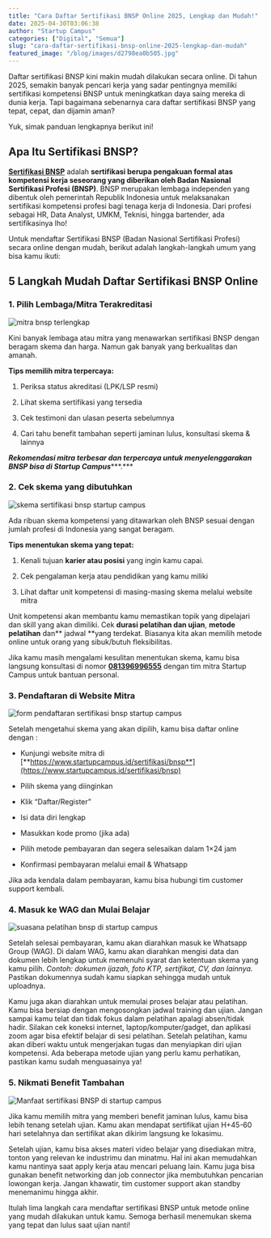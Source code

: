 ```yaml
---
title: "Cara Daftar Sertifikasi BNSP Online 2025, Lengkap dan Mudah!"
date: 2025-04-30T03:06:38
author: "Startup Campus"
categories: ["Digital", "Semua"]
slug: "cara-daftar-sertifikasi-bnsp-online-2025-lengkap-dan-mudah"
featured_image: "/blog/images/d2798ea0b505.jpg"
---
```


Daftar sertifikasi BNSP kini makin mudah dilakukan secara online. Di tahun 2025, semakin banyak pencari kerja yang sadar pentingnya memiliki sertifikasi kompetensi BNSP untuk meningkatkan daya saing mereka di dunia kerja. Tapi bagaimana sebenarnya cara daftar sertifikasi BNSP yang tepat, cepat, dan dijamin aman?

Yuk, simak panduan lengkapnya berikut ini!

## **Apa Itu Sertifikasi BNSP?**

[**Sertifikasi BNSP**](https://www.startupcampus.id/sertifikasi/bnsp) adalah **sertifikasi berupa pengakuan formal atas kompetensi kerja seseorang yang diberikan oleh Badan Nasional Sertifikasi Profesi (BNSP)**. BNSP merupakan lembaga independen yang dibentuk oleh pemerintah Republik Indonesia untuk melaksanakan sertifikasi kompetensi profesi bagi tenaga kerja di Indonesia. Dari profesi sebagai HR, Data Analyst, UMKM, Teknisi, hingga bartender, ada sertifikasinya lho!

Untuk mendaftar Sertifikasi BNSP (Badan Nasional Sertifikasi Profesi) secara online dengan mudah, berikut adalah langkah-langkah umum yang bisa kamu ikuti:

## **5 Langkah Mudah Daftar Sertifikasi BNSP Online**

### **1. Pilih Lembaga/Mitra Terakreditasi**

![mitra bnsp terlengkap ](https://lh7-rt.googleusercontent.com/docsz/AD_4nXeaTDw6wSOIdRkuIZ_9ZanYrwmiZ_Lq4Q_lxzrHf_f-f6V9DwcRu_ONUD48KUdmwsuKoAMZ9zXAVPad71nh9alA4FWXiUevP36gJDDVqKX2OQaEbJT91LKu_HEZ83mWJQv8-OWBqA?key=GKzB5cK-PtkQv04IM2qeLBne)

Kini banyak lembaga atau mitra yang menawarkan sertifikasi BNSP dengan beragam skema dan harga. Namun gak banyak yang berkualitas dan amanah. 

**Tips memilih mitra terpercaya:**

1. Periksa status akreditasi (LPK/LSP resmi)

2. Lihat skema sertifikasi yang tersedia

3. Cek testimoni dan ulasan peserta sebelumnya

4. Cari tahu benefit tambahan seperti jaminan lulus, konsultasi skema & lainnya

***Rekomendasi mitra terbesar dan terpercaya untuk menyelenggarakan BNSP bisa di Startup Campus******.***

### **2. Cek skema yang dibutuhkan**

![skema sertifikasi bnsp startup campus](https://lh7-rt.googleusercontent.com/docsz/AD_4nXcJVp1l3kyjV1v_7bSp9ZF5oQ_y-8ikm6lD8TebyL6B6Mr9FHoxycfobpa24CD7G-Gp7LavdMqntuc5FMFpFbhSNaet7sU332eo28jefRc0EMy19bYiX5McGtmzd9r7wV6ARb0NoA?key=GKzB5cK-PtkQv04IM2qeLBne)

Ada ribuan skema kompetensi yang ditawarkan oleh BNSP sesuai dengan jumlah profesi di Indonesia yang sangat beragam. 

**Tips menentukan skema yang tepat:**

1. Kenali tujuan **karier atau posisi** yang ingin kamu capai.

2. Cek pengalaman kerja atau pendidikan yang kamu miliki

3. Lihat daftar unit kompetensi di masing-masing skema melalui website mitra

Unit kompetensi akan membantu kamu memastikan topik yang dipelajari dan skill yang akan dimiliki. Cek **durasi pelatihan dan ujian**, **metode pelatihan** dan** jadwal **yang terdekat. Biasanya kita akan memilih metode online untuk orang yang sibuk/butuh fleksibilitas.

Jika kamu masih mengalami kesulitan menentukan skema, kamu bisa langsung konsultasi di nomor [**081396996555**](https://wa.me/6281396996555) dengan tim mitra Startup Campus untuk bantuan personal. 

### **3. Pendaftaran di Website Mitra**

![form pendaftaran sertifikasi bnsp startup campus](https://lh7-rt.googleusercontent.com/docsz/AD_4nXfIRJA55UXyfh3D5Cngaud5uOyh3BZa06kT9BZ97ZwaWx3ZmZpnndTtOvOEILdAVCIB2IQmr9Kc23mNa2lAWEysOZB1RUZOp5jIrto-iHj24jNHpSSV0qL0ZUoQjb1fijKUpDXQUw?key=GKzB5cK-PtkQv04IM2qeLBne)

Setelah mengetahui skema yang akan dipilih, kamu bisa daftar online  dengan :

- Kunjungi website mitra di [**https://www.startupcampus.id/sertifikasi/bnsp**](https://www.startupcampus.id/sertifikasi/bnsp)

- Pilih skema yang diinginkan 

- Klik “Daftar/Register”

- Isi data diri lengkap

- Masukkan kode promo (jika ada)

- Pilih metode pembayaran dan segera selesaikan dalam 1×24 jam

- Konfirmasi pembayaran melalui email & Whatsapp 

Jika ada kendala dalam pembayaran, kamu bisa hubungi tim customer support kembali.

### **4. Masuk ke WAG dan Mulai Belajar**

![suasana pelatihan bnsp di startup campus](https://lh7-rt.googleusercontent.com/docsz/AD_4nXdY1lKlOIPaVBlr02qUHIxHs2kGaHyJ1PDlduF5VLfuocAe8cuQroXHYCNjOYz6dFURQ3mIG1GxF_ov2Ko2gh9GNuLidb_PUOU2hdJhf8ZJFwzK00QepaCkrlyA43A_scuG6hfABw?key=GKzB5cK-PtkQv04IM2qeLBne)

Setelah selesai pembayaran, kamu akan diarahkan masuk ke Whatsapp Group (WAG). Di dalam WAG, kamu akan diarahkan mengisi data dan dokumen lebih lengkap untuk memenuhi syarat dan ketentuan skema yang kamu pilih. *Contoh: dokumen ijazah, foto KTP, sertifikat, CV, dan lainnya.* Pastikan dokumennya sudah kamu siapkan sehingga mudah untuk uploadnya. 

Kamu juga akan diarahkan untuk memulai proses belajar atau pelatihan. Kamu bisa bersiap dengan mengosongkan jadwal training dan ujian. Jangan sampai kamu telat dan tidak fokus dalam pelatihan apalagi absen/tidak hadir. Silakan cek koneksi internet, laptop/komputer/gadget, dan aplikasi zoom agar bisa efektif belajar di sesi pelatihan. Setelah pelatihan, kamu akan diberi waktu untuk mengerjakan tugas dan menyiapkan diri ujian kompetensi. Ada beberapa metode ujian yang perlu kamu perhatikan, pastikan kamu sudah menguasainya ya!

### **5. Nikmati Benefit Tambahan**

![Manfaat sertifikasi BNSP di startup campus](https://lh7-rt.googleusercontent.com/docsz/AD_4nXdIYYyeC1TYfqw6pNsqrMEf9Zs0-C-BQYCkj-XwV3f7BUDYSFvhfGPlUEpkR5-V13drE0hXw7kLtvhfutdOS9GH-Sav-iFMaj5akp_sMZ2oejjGxFfFvXrvzxHE-OyCgh2HKR94sA?key=GKzB5cK-PtkQv04IM2qeLBne)

Jika kamu memilih mitra yang memberi benefit jaminan lulus, kamu bisa lebih tenang setelah ujian. Kamu akan mendapat sertifikat ujian H+45-60 hari setelahnya dan sertifikat akan dikirim langsung ke lokasimu.

Setelah ujian, kamu bisa akses materi video belajar yang disediakan mitra, tonton yang relevan ke industrimu dan minatmu. Hal ini akan memudahkan kamu nantinya saat apply kerja atau mencari peluang lain. Kamu juga bisa gunakan benefit networking dan job connector jika membutuhkan pencarian lowongan kerja. Jangan khawatir, tim customer support akan standby menemanimu hingga akhir. 

Itulah lima langkah cara mendaftar sertifikasi BNSP untuk metode online yang mudah dilakukan untuk kamu. Semoga berhasil menemukan skema yang tepat dan lulus saat ujian nanti!
